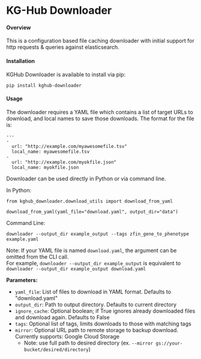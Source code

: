 # KG-Hub Downloader

#### Overview

This is a configuration based file caching downloader with initial support for http requests & queries against elasticsearch.

#### Installation

KGHub Downloader is available to install via pip:
```
pip install kghub-downloader
```

#### Usage

The downloader requires a YAML file which contains a list of target URLs to download, and local names to save those downloads.
The format for the file is:
```
---
- 
  url: "http://example.com/myawesomefile.tsv"
  local_name: myawesomefile.tsv
-
  url: "http://example.com/myokfile.json"
  local_name: myokfile.json

```

Downloader can be used directly in Python or via command line. 

In Python:

```
from kghub_downloader.download_utils import download_from_yaml

download_from_yaml(yaml_file="download.yaml", output_dir="data")
```

Command Line:
```
downloader --output_dir example_output --tags zfin_gene_to_phenotype example.yaml
```
Note: If your YAML file is named `download.yaml`, the argument can be omitted from the CLI call.  
For example, `downloader --output_dir example_output` is equivalent to `downloader --output_dir example_output download.yaml`

**Parameters:**  
- `yaml_file`: List of files to download in YAML format. Defaults to "download.yaml"  
- `output_dir`: Path to output directory. Defaults to current directory  
- `ignore_cache`: Optional boolean; if True ignores already downloaded files and download again. Defaults to False  
- `tags`: Optional list of tags, limits downloads to those with matching tags
- `mirror`: Optional URL path to remote storage to backup download. Currently supports: Google Cloud Storage
  - Note: use full path to desired directory (ex. `--mirror gs://your-bucket/desired/directory`)